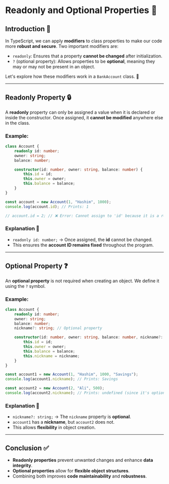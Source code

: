 # **Readonly and Optional Properties** 🚀

## Introduction 🎯
In TypeScript, we can apply **modifiers** to class properties to make our code more **robust and secure**. Two important modifiers are:

- `readonly`: Ensures that a property **cannot be changed** after initialization.
- `?` (optional property): Allows properties to be **optional**, meaning they may or may not be present in an object.

Let's explore how these modifiers work in a `BankAccount` class. 🏦

---

## Readonly Property 🔒
A **readonly** property can only be assigned a value when it is declared or inside the constructor. Once assigned, it **cannot be modified** anywhere else in the class.

### Example:
```typescript
class Account {
    readonly id: number;
    owner: string;
    balance: number;

    constructor(id: number, owner: string, balance: number) {
        this.id = id;
        this.owner = owner;
        this.balance = balance;
    }
}

const account = new Account(1, "Hashim", 1000);
console.log(account.id); // Prints: 1

// account.id = 2; // ❌ Error: Cannot assign to 'id' because it is a read-only property
```

### Explanation 🧐
- `readonly id: number;` → Once assigned, the **id** cannot be changed.
- This ensures the **account ID remains fixed** throughout the program.

---

## Optional Property ❓
An **optional property** is not required when creating an object. We define it using the `?` symbol.

### Example:
```typescript
class Account {
    readonly id: number;
    owner: string;
    balance: number;
    nickname?: string; // Optional property

    constructor(id: number, owner: string, balance: number, nickname?: string) {
        this.id = id;
        this.owner = owner;
        this.balance = balance;
        this.nickname = nickname;
    }
}

const account1 = new Account(1, "Hashim", 1000, "Savings");
console.log(account1.nickname); // Prints: Savings

const account2 = new Account(2, "Ali", 500);
console.log(account2.nickname); // Prints: undefined (since it's optional)
```

### Explanation 📌
- `nickname?: string;` → The `nickname` property is **optional**.
- `account1` has a **nickname**, but `account2` does not.
- This allows **flexibility** in object creation.

---

## Conclusion ✅
- **Readonly properties** prevent unwanted changes and enhance **data integrity**.
- **Optional properties** allow for **flexible object structures**.
- Combining both improves **code maintainability** and **robustness**.
